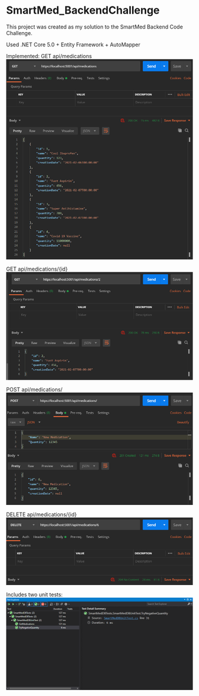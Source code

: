 # SmartMed_BackendChallenge

This project was created as my solution to the SmartMed Backend Code Challenge.

Used .NET Core 5.0 + Entity Framework + AutoMapper

Implemented:
GET api/medications
![Get All](https://github.com/J-Almeida/SmartMed_BackendChallenge/blob/main/images/get_all.png)

GET api/medications/{id}
![Get One](https://github.com/J-Almeida/SmartMed_BackendChallenge/blob/main/images/get_one.png)

POST api/medications/
![Add](https://github.com/J-Almeida/SmartMed_BackendChallenge/blob/main/images/add.png)

DELETE api/medications/{id}
![Delete](https://github.com/J-Almeida/SmartMed_BackendChallenge/blob/main/images/delete.png)

Includes two unit tests:
![Tests](https://github.com/J-Almeida/SmartMed_BackendChallenge/blob/main/images/tests.png)
